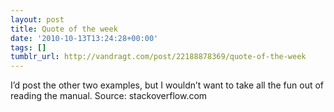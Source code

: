 ```yaml
---
layout: post
title: Quote of the week
date: '2010-10-13T13:24:28+00:00'
tags: []
tumblr_url: http://vandragt.com/post/22188878369/quote-of-the-week
---
```

I’d post the other two examples, but I wouldn’t want to take all the fun out of reading the manual.
Source: stackoverflow.com
